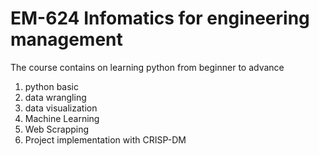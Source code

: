 # EM-624 Infomatics for engineering management
The course contains on learning python  from beginner to advance
1. python basic 
2. data wrangling
3. data visualization
4. Machine Learning
5. Web Scrapping
6. Project implementation with CRISP-DM 
